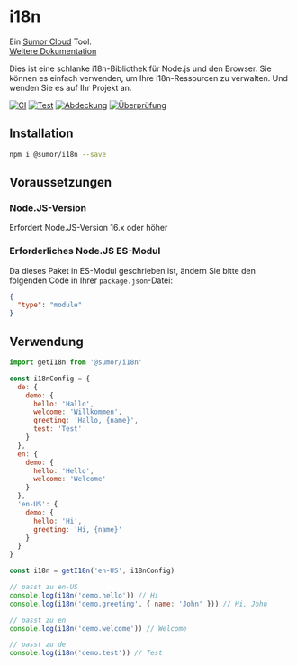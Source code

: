 # i18n

Ein [Sumor Cloud](https://sumor.cloud) Tool.  
[Weitere Dokumentation](https://sumor.cloud/i18n)

Dies ist eine schlanke i18n-Bibliothek für Node.js und den Browser.
Sie können es einfach verwenden, um Ihre i18n-Ressourcen zu verwalten.
Und wenden Sie es auf Ihr Projekt an.

[![CI](https://github.com/sumor-cloud/i18n/actions/workflows/ci.yml/badge.svg)](https://github.com/sumor-cloud/i18n/actions/workflows/ci.yml)
[![Test](https://github.com/sumor-cloud/i18n/actions/workflows/ut.yml/badge.svg)](https://github.com/sumor-cloud/i18n/actions/workflows/ut.yml)
[![Abdeckung](https://github.com/sumor-cloud/i18n/actions/workflows/coverage.yml/badge.svg)](https://github.com/sumor-cloud/i18n/actions/workflows/coverage.yml)
[![Überprüfung](https://github.com/sumor-cloud/i18n/actions/workflows/audit.yml/badge.svg)](https://github.com/sumor-cloud/i18n/actions/workflows/audit.yml)

## Installation

```bash
npm i @sumor/i18n --save
```

## Voraussetzungen

### Node.JS-Version

Erfordert Node.JS-Version 16.x oder höher

### Erforderliches Node.JS ES-Modul

Da dieses Paket in ES-Modul geschrieben ist,
ändern Sie bitte den folgenden Code in Ihrer `package.json`-Datei:

```json
{
  "type": "module"
}
```

## Verwendung

```javascript
import getI18n from '@sumor/i18n'

const i18nConfig = {
  de: {
    demo: {
      hello: 'Hallo',
      welcome: 'Willkommen',
      greeting: 'Hallo, {name}',
      test: 'Test'
    }
  },
  en: {
    demo: {
      hello: 'Hello',
      welcome: 'Welcome'
    }
  },
  'en-US': {
    demo: {
      hello: 'Hi',
      greeting: 'Hi, {name}'
    }
  }
}

const i18n = getI18n('en-US', i18nConfig)

// passt zu en-US
console.log(i18n('demo.hello')) // Hi
console.log(i18n('demo.greeting', { name: 'John' })) // Hi, John

// passt zu en
console.log(i18n('demo.welcome')) // Welcome

// passt zu de
console.log(i18n('demo.test')) // Test
```